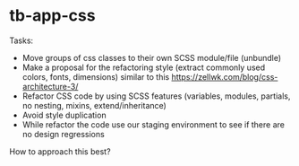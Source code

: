 # tb-app-css

Tasks:
- Move groups of css classes to their own SCSS module/file (unbundle)
- Make a proposal for the refactoring style (extract commonly used colors, fonts, dimensions) similar to this https://zellwk.com/blog/css-architecture-3/
- Refactor CSS code by using SCSS features (variables, modules, partials, no nesting, mixins, extend/inheritance)
- Avoid style duplication
- While refactor the code use our staging environment to see if there are no design regressions


How to approach this best?